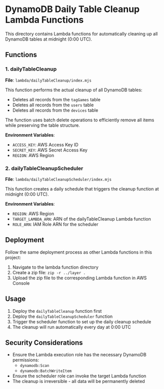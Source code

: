 # DynamoDB Daily Table Cleanup Lambda Functions

This directory contains Lambda functions for automatically cleaning up all DynamoDB tables at midnight (0:00 UTC).

## Functions

### 1. dailyTableCleanup
**File**: `lambda/dailyTableCleanup/index.mjs`

This function performs the actual cleanup of all DynamoDB tables:
- Deletes all records from the `tagGames` table
- Deletes all records from the `users` table  
- Deletes all records from the `devices` table

The function uses batch delete operations to efficiently remove all items while preserving the table structure.

**Environment Variables**:
- `ACCESS_KEY`: AWS Access Key ID
- `SECRET_KEY`: AWS Secret Access Key
- `REGION`: AWS Region

### 2. dailyTableCleanupScheduler
**File**: `lambda/dailyTableCleanupScheduler/index.mjs`

This function creates a daily schedule that triggers the cleanup function at midnight (0:00 UTC).

**Environment Variables**:
- `REGION`: AWS Region
- `TARGET_LAMBDA_ARN`: ARN of the dailyTableCleanup Lambda function
- `ROLE_ARN`: IAM Role ARN for the scheduler

## Deployment

Follow the same deployment process as other Lambda functions in this project:

1. Navigate to the lambda function directory
2. Create a zip file: `zip -r ../layer .`
3. Upload the zip file to the corresponding Lambda function in AWS Console

## Usage

1. Deploy the `dailyTableCleanup` function first
2. Deploy the `dailyTableCleanupScheduler` function
3. Trigger the scheduler function to set up the daily cleanup schedule
4. The cleanup will run automatically every day at 0:00 UTC

## Security Considerations

- Ensure the Lambda execution role has the necessary DynamoDB permissions:
  - `dynamodb:Scan`
  - `dynamodb:BatchWriteItem`
- Ensure the scheduler role can invoke the target Lambda function
- The cleanup is irreversible - all data will be permanently deleted
